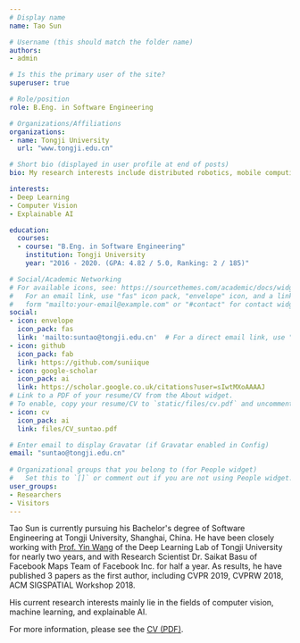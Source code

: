 ```yaml
---
# Display name
name: Tao Sun

# Username (this should match the folder name)
authors:
- admin

# Is this the primary user of the site?
superuser: true

# Role/position
role: B.Eng. in Software Engineering

# Organizations/Affiliations
organizations:
- name: Tongji University
  url: "www.tongji.edu.cn"

# Short bio (displayed in user profile at end of posts)
bio: My research interests include distributed robotics, mobile computing and programmable matter.

interests:
- Deep Learning
- Computer Vision
- Explainable AI

education:
  courses:
  - course: "B.Eng. in Software Engineering"
    institution: Tongji University
    year: "2016 - 2020. (GPA: 4.82 / 5.0, Ranking: 2 / 185)"

# Social/Academic Networking
# For available icons, see: https://sourcethemes.com/academic/docs/widgets/#icons
#   For an email link, use "fas" icon pack, "envelope" icon, and a link in the
#   form "mailto:your-email@example.com" or "#contact" for contact widget.
social:
- icon: envelope
  icon_pack: fas
  link: 'mailto:suntao@tongji.edu.cn'  # For a direct email link, use "mailto:test@example.org".
- icon: github
  icon_pack: fab
  link: https://github.com/suniique
- icon: google-scholar
  icon_pack: ai
  link: https://scholar.google.co.uk/citations?user=sIwtMXoAAAAJ
# Link to a PDF of your resume/CV from the About widget.
# To enable, copy your resume/CV to `static/files/cv.pdf` and uncomment the lines below.  
- icon: cv
  icon_pack: ai
  link: files/CV_suntao.pdf

# Enter email to display Gravatar (if Gravatar enabled in Config)
email: "suntao@tongji.edu.cn"
  
# Organizational groups that you belong to (for People widget)
#   Set this to `[]` or comment out if you are not using People widget.  
user_groups:
- Researchers
- Visitors
---
```


Tao Sun is currently pursuing his Bachelor's degree of Software Engineering at Tongji University, Shanghai, China. He have been closely working with [Prof. Yin Wang](http://web.eecs.umich.edu/~yinw/) of the Deep Learning Lab of Tongji University for nearly two years, and with Research Scientist Dr. Saikat Basu of Facebook Maps Team of Facebook Inc. for half a year. As results, he have published 3 papers as the first author, including CVPR 2019, CVPRW 2018, ACM SIGSPATIAL Workshop 2018. 

His current research interests mainly lie in the fields of computer vision, machine learning, and explainable AI. 

For more information, please see the [CV (PDF)](files/CV_suntao.pdf).
